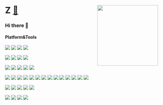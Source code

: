 
# Z  [🔗](https://zravi.github.io/) <img align='right' src='https://user-images.githubusercontent.com/5713670/87202985-820dcb80-c2b6-11ea-9f56-7ec461c497c3.gif' width='200"'>
### Hi there 👋



#### Platform&Tools

[![](https://img.shields.io/badge/Windows-10-2376bc?style=flat-square&logo=windows&logoColor=007ACC)](https://www.microsoft.com/windows/get-windows-10)
[![](https://img.shields.io/badge/macOS-Big%20Sur-e94256?style=flat-square&logo=apple&logoColor=ffffff)](https://www.apple.com/macos/big-sur/)
[![](https://img.shields.io/badge/Ubuntu-20.04-E95420?style=flat-square&logo=ubuntu&logoColor=E95420)](https://ubuntu.com/)
[![](https://img.shields.io/badge/NAS-FreeNas-AB2B28?style=flat-square&logo=freebsd&logoColor=AB2B28)](https://www.freenas.org/)

[![](https://img.shields.io/badge/Browser-Firefox-ffffff?style=flat-square&logo=firefox&logoColor=FF7139)](https://www.mozilla.org/firefox/)
[![](https://img.shields.io/badge/IDE-Visual%20Studio-8565c4?style=flat-square&logo=Visual-Studio-Code&logoColor=8565c4)](https://visualstudio.microsoft.com/)
[![](https://img.shields.io/badge/IDE-Visual%20Studio%20Code-007ACC?style=flat-square&logo=Visual-Studio-Code&logoColor=007ACC)](https://code.visualstudio.com/)
[![](https://img.shields.io/badge/IDE-Rider-ffffff?style=flat-square&logo=JetBrains&logoColor=000000)](https://www.jetbrains.com/rider/)

[![](https://img.shields.io/badge/DELL-Inspiron%207567-ffffff?style=flat-square&logo=dell&logoColor=2376bc)](https://www.dell.com/en-in)
[![](https://img.shields.io/badge/XBOX-one-ffffff?style=flat-square&logo=xbox&logoColor=00ff00)](https://www.xbox.com/en-IN/)
[![](https://img.shields.io/badge/Xiaomi%20MIX-2-ffffff?style=flat-square&logo=Xiaomi&logoColor=FA6709)](https://www.mi.com/in/mix2)
[![](https://img.shields.io/badge/iPhone-ffffff?style=flat-square&logo=apple&logoColor=000)](https://www.apple.com/iphone/)
[![](https://img.shields.io/badge/Nintendo%20Switch-007FFF?style=flat-square&logo=Nintendo-Switch&logoColor=FF0000)](https://www.nintendo.com/switch/)

[![](https://img.shields.io/badge/-React-61dafb?style=flat-square&logo=react&logoColor=ffffff)](https://reactjs.org/)
[![](https://img.shields.io/badge/-Webpack-8dd6f9?style=flat-square&logo=webpack&logoColor=white)](https://webpack.js.org/)
[![](https://img.shields.io/badge/-Docker-2496ED?style=flat-square&logo=docker&logoColor=ffffff)](https://www.docker.com/)
[![](https://img.shields.io/badge/-CSS3-1572B6?style=flat-square&logo=css3&logoColor=white)](https://www.w3.org/Style/CSS/)
[![](https://img.shields.io/badge/-Python3-3776AB?style=flat-square&logo=python&logoColor=ffffff)](https://www.python.org/)
[![](https://img.shields.io/badge/-Sass-cc6699?style=flat-square&logo=sass&logoColor=white)](https://sass-lang.com/)
[![](https://img.shields.io/badge/NPM-white?style=flat-square&logo=npm&logoColor=cb3837)](https://npmjs.com/)
[![](https://img.shields.io/badge/-PostCSS-dd3a0a?style=flat-square&logo=postcss&logoColor=white)](https://postcss.org/)
[![](https://img.shields.io/badge/HTML-5-white?style=flat-square&logo=html5&logoColor=E34F26)](https://html.spec.whatwg.org/)
[![](https://img.shields.io/badge/-Git-f05032?style=flat-square&logo=git&logoColor=white)](https://git-scm.com/)
[![](https://img.shields.io/badge/Linux-white?style=flat-square&logo=linux&logoColor=000000)](https://www.linuxfoundation.org/)
[![](https://img.shields.io/badge/-JavaScript-f7e018?style=flat-square&logo=javascript&logoColor=white)](https://www.ecma-international.org/)
[![](https://img.shields.io/badge/-Node.js-43853d?style=flat-square&logo=node.js&logoColor=ffffff)](https://nodejs.org/)
[![](https://img.shields.io/badge/-Nginx-269539?style=flat-square&logo=nginx&logoColor=ffffff)](https://nginx.org/)

![](https://img.shields.io/badge/RΛVI%20💙-FFF?style=flat-square)
[![](https://img.shields.io/badge/MICROSOFT-black?style=flat-square&logo=microsoft&logoColor=C0C0C0)](https://www.microsoft.com/)
[![](https://img.shields.io/badge/📱-Lumia-ffffff?style=flat-square&logo=windows&logoColor=800080)](https://www.microsoft.com/windows/get-windows-10)
![](https://img.shields.io/badge/.NET-512BD4?style=flat-square&logo=C-Sharp&logoColor=ffffff)
![](https://img.shields.io/badge/Typescript-007ACC?style=flat-square&logo=TypeScript&logoColor=ffffff)

![](https://img.shields.io/badge/🚀Creating%20with-FFF?style=flat-square)
[![](https://img.shields.io/badge/Blender-ffffff?style=flat-square&logo=blender&logoColor=F5792A)](https://www.blender.org/)
[![](https://img.shields.io/badge/Figma-ffffff?style=flat-square&logo=Figma&logoColor=F24E1E)](https://www.figma.com/)
![](https://img.shields.io/badge/Adobe%20Photoshop-ffffff?style=flat-square&logo=Adobe-Photoshop&logoColor=31A8FF)


<br/>

<!--
**zravi/zravi** is a ✨ _special_ ✨ repository because its `README.md` (this file) appears on your GitHub profile
-->
